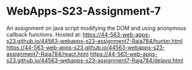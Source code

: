 # WebApps-S23-Assignment-7
An assignment on java script modifying the DOM and using anonymous callback functions.
Hosted at:
https://44-563-web-apps-s23.github.io/44563-webapps-s23-assignment7-Raja784/hunter.html
https://44-563-web-apps-s23.github.io/44563-webapps-s23-assignment7-Raja784/react.html
https://44-563-web-apps-s23.github.io/44563-webapps-s23-assignment7-Raja784/delayq.html